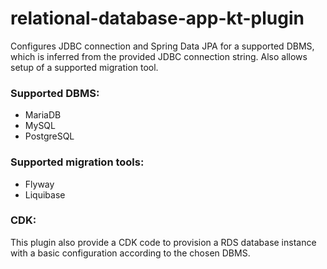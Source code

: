 # relational-database-app-kt-plugin

Configures JDBC connection and Spring Data JPA for a supported DBMS, which is inferred from the provided JDBC connection string.
Also allows setup of a supported migration tool.

### Supported DBMS:
- MariaDB
- MySQL
- PostgreSQL

### Supported migration tools:
- Flyway
- Liquibase

### CDK:
This plugin also provide a CDK code to provision a RDS database instance with a basic configuration according to the chosen DBMS.
